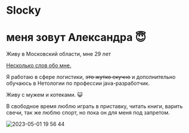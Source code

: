 # Slocky
# меня зовут Александра :innocent:
Живу в Московский области, мне 29 лет


<u>Несколько слов обо мне.</u> 

Я работаю в сфере логистики, ~~это жутко скучно~~ и дополнительно обучаюсь в Нетологии по профессии java-разработчик.

Живу с мужем и котеками. :smiley_cat:

В свободное время люблю играть в приставку, читать книги, варить свечи, так же люблю спорт, но пока он для меня под запретом. 

![2023-05-01 19 56 44](https://user-images.githubusercontent.com/131906856/235495479-dfb2320d-4c97-4732-86b5-dd66dad49c55.jpg)
